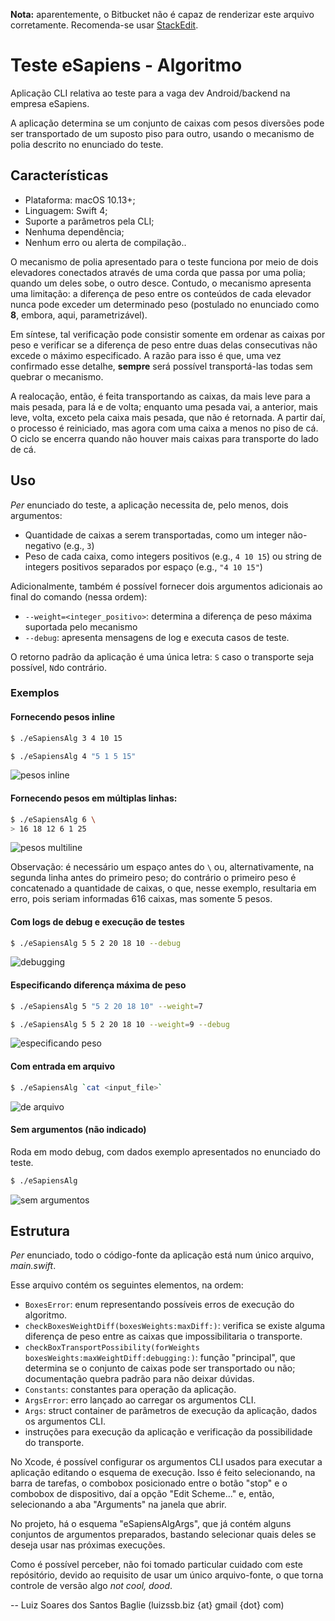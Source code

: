 **Nota:** aparentemente, o Bitbucket não é capaz de renderizar este arquivo corretamente. Recomenda-se usar [StackEdit](https://stackedit.io/app).

# Teste eSapiens - Algoritmo
Aplicação CLI relativa ao teste para a vaga dev Android/backend na empresa eSapiens.

A aplicação determina se um conjunto de caixas com pesos diversões pode ser transportado de um suposto piso para outro, usando o mecanismo de polia descrito no enunciado do teste. 


## Características
 - Plataforma: macOS 10.13+;
 - Linguagem: Swift 4;
 - Suporte a parâmetros pela CLI;
 - Nenhuma dependência;
 - Nenhum erro ou alerta de compilação..

O mecanismo de polia apresentado para o teste funciona por meio de dois elevadores conectados através de uma corda que passa por uma polia; quando um deles sobe, o outro desce. Contudo, o mecanismo apresenta uma limitação: a diferença de peso entre os conteúdos de cada elevador nunca pode exceder um determinado peso (postulado no enunciado como **8**, embora, aqui, parametrizável). 

Em síntese, tal verificação pode consistir somente em ordenar as caixas por peso e verificar se a diferença de peso entre duas delas consecutivas não excede o máximo especificado. A razão para isso é que, uma vez confirmado esse detalhe, **sempre** será possível transportá-las todas sem quebrar o mecanismo.

A realocação, então, é feita transportando as caixas, da mais leve para a mais pesada, para lá e de volta; enquanto uma pesada vai, a anterior, mais leve, volta, exceto pela caixa mais pesada, que não é retornada. A partir daí, o processo é reiniciado, mas agora com uma caixa a menos no piso de cá. O ciclo se encerra quando não houver mais caixas para transporte do lado de cá.

## Uso 

*Per* enunciado do teste, a aplicação necessita de, pelo menos, dois argumentos:
- Quantidade de caixas a serem transportadas, como um integer não-negativo (e.g., `3`)
- Peso de cada caixa, como integers positivos (e.g., `4 10 15`) ou string de integers positivos separados por espaço (e.g., `"4 10 15"`)

Adicionalmente, também é possível fornecer dois argumentos adicionais ao final do comando (nessa ordem):
- `--weight=<integer_positivo>`: determina a diferença de peso máxima suportada pelo mecanismo
- `--debug`: apresenta mensagens de log e executa casos de teste.

O retorno padrão da aplicação é uma única letra: `S` caso o transporte seja possível, `N`do contrário.

### Exemplos
#### Fornecendo pesos inline
```bash
$ ./eSapiensAlg 3 4 10 15

$ ./eSapiensAlg 4 "5 1 5 15"
```
![pesos inline](https://i.imgur.com/GEUWIL0.png)

#### Fornecendo pesos em múltiplas linhas:
```bash
$ ./eSapiensAlg 6 \
> 16 18 12 6 1 25
```

![pesos multiline](https://i.imgur.com/qb3bo7d.png)

Observação: é necessário um espaço antes do `\` ou, alternativamente, na segunda linha antes do primeiro peso; do contrário o primeiro peso é concatenado a quantidade de caixas, o que, nesse exemplo, resultaria em erro, pois seriam informadas 616 caixas, mas somente 5 pesos.

#### Com logs de debug e execução de testes
```bash
$ ./eSapiensAlg 5 5 2 20 18 10 --debug
```
![debugging](https://i.imgur.com/yMtvgrD.png)

#### Especificando diferença máxima de peso
```bash
$ ./eSapiensAlg 5 "5 2 20 18 10" --weight=7

$ ./eSapiensAlg 5 5 2 20 18 10 --weight=9 --debug
```
![especificando peso](https://i.imgur.com/59fdACP.png)

#### Com entrada em arquivo
```bash
$ ./eSapiensAlg `cat <input_file>`
```
![de arquivo](https://i.imgur.com/IVMvzLu.png)

#### Sem argumentos (não indicado)
Roda em modo debug, com dados exemplo apresentados no enunciado do teste.
```bash
$ ./eSapiensAlg
```
![sem argumentos](https://i.imgur.com/H8JJqzB.png)

## Estrutura
*Per* enunciado, todo o código-fonte da aplicação está num único arquivo, *main.swift*.

Esse arquivo contém os seguintes elementos, na ordem:
- `BoxesError`: enum representando possíveis erros de execução do algoritmo.
- `checkBoxesWeightDiff(boxesWeights:maxDiff:)`: verifica se existe alguma diferença de peso entre as caixas que impossibilitaria o transporte.
- `checkBoxTransportPossibility(forWeights boxesWeights:maxWeightDiff:debugging:)`: função "principal", que determina se o conjunto de caixas pode ser transportado ou não; documentação quebra padrão para não deixar dúvidas.
- `Constants`: constantes para operação da aplicação.
- `ArgsError`: erro lançado ao carregar os argumentos CLI.
- `Args`: struct container de parâmetros de execução da aplicação, dados os argumentos CLI.
- instruções para execução da aplicação e verificação da possibilidade do transporte.

No Xcode, é possível configurar os argumentos CLI usados para executar a aplicação editando o esquema de execução. Isso é feito selecionando, na barra de tarefas, o combobox posicionado entre o botão "stop" e o combobox de dispositivo, daí a opção "Edit Scheme..." e, então, selecionando a aba "Arguments" na janela que abrir.

No projeto, há o esquema "eSapiensAlgArgs", que já contém alguns conjuntos de argumentos preparados, bastando selecionar quais deles se deseja usar nas próximas execuções.

Como é possível perceber, não foi tomado particular cuidado com este repósitório, devido ao requisito de usar um único arquivo-fonte, o que torna controle de versão algo *not cool, dood*.

-- Luiz Soares dos Santos Baglie (luizssb.biz {at} gmail {dot} com)